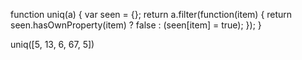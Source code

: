 function uniq(a) {
    var seen = {};
    return a.filter(function(item) {
        return seen.hasOwnProperty(item) ? false : (seen[item] = true);
    });
}

uniq([5, 13, 6, 67, 5])